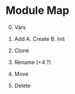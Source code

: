 Module Map
==========
0. Vars

1. Add
	A. Create
	B. Init

2. Clone
3. Rename (+4 ?)
4. Move
5. Delete
